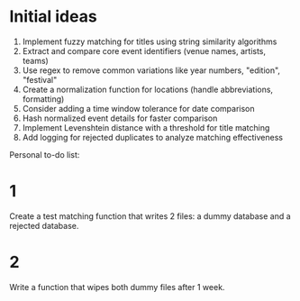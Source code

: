 # Initial ideas

1. Implement fuzzy matching for titles using string
   similarity algorithms
2. Extract and compare core event identifiers (venue
   names, artists, teams)
3. Use regex to remove common variations like year
   numbers, "edition", "festival"
4. Create a normalization function for locations (handle
   abbreviations, formatting)
5. Consider adding a time window tolerance for date
   comparison
6. Hash normalized event details for faster comparison
7. Implement Levenshtein distance with a threshold for
   title matching
8. Add logging for rejected duplicates to analyze matching
   effectiveness

Personal to-do list:

# 1

Create a test matching function that writes 2 files: a dummy database and a rejected database.

# 2

Write a function that wipes both dummy files after 1 week.
